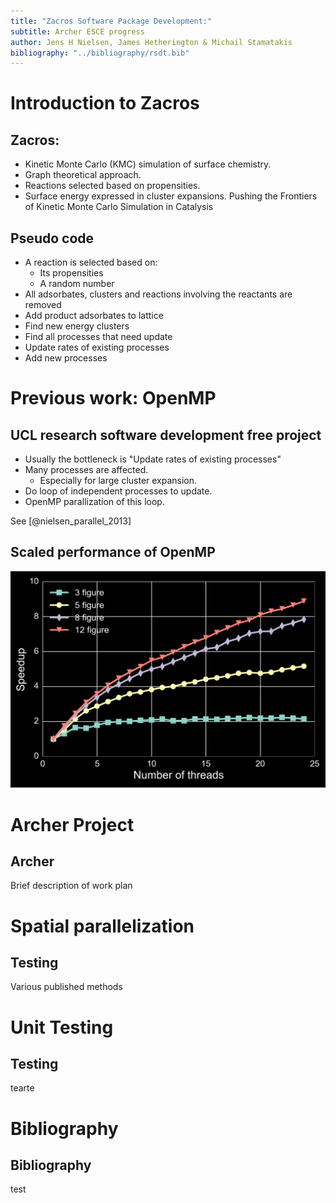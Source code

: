 ```yaml
---
title: "Zacros Software Package Development:"
subtitle: Archer ESCE progress
author: Jens H Nielsen, James Hetherington & Michail Stamatakis
bibliography: "../bibliography/rsdt.bib"
---
```


Introduction to Zacros
======================

Zacros:
-------

* Kinetic Monte Carlo (KMC) simulation of surface chemistry. 
* Graph theoretical approach.
* Reactions selected based on propensities.
* Surface energy expressed in cluster expansions.
Pushing the Frontiers of Kinetic Monte Carlo Simulation in Catalysis

Pseudo code
-----------

* A reaction is selected based on:
    - Its propensities
    - A random number
* All adsorbates, clusters and reactions involving the reactants are removed
* Add product adsorbates to lattice 
* Find new energy clusters
* Find all processes that need update 
* Update rates of existing processes
* Add new processes

Previous work: OpenMP
=====================

UCL research software development free project
----------------------------------------------

* Usually the bottleneck is "Update rates of existing processes"
* Many processes are affected. 
    - Especially for large cluster expansion.
* Do loop of independent processes to update.
* OpenMP parallization of this loop.

See [@nielsen_parallel_2013]

Scaled performance of OpenMP
----------------------------

![](assets/zacrosESCE/archer_intelO3_threds_scaling.png)


Archer Project
==============

Archer
------

Brief description of work plan



Spatial parallelization
=======================

Testing
-------

Various published methods 

Unit Testing
============

Testing
-------

tearte

Bibliography
============

Bibliography
------------

test
